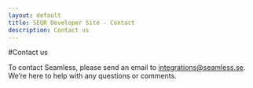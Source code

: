 ```yaml
---
layout: default
title: SEQR Developer Site - Contact
description: Contact us
---
```


#Contact us

To contact Seamless, please send an email to [integrations@seamless.se](mailto:integrations@seamless.se).
We’re here to help with any questions or comments.